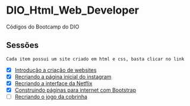 # DIO_Html_Web_Developer
Códigos do Bootcamp do DIO

## Sessões
    
    Cada item possui um site criado em html e css, basta clicar no link


- [X] [Introdução a criação de websites](https://tiagoneve.github.io/DIO_Html_Web_Developer/Introducao_a_criacacao_de_websites/)
- [X] [Recriando a página inicial do instagram](https://tiagoneve.github.io/DIO_Html_Web_Developer/Recriando_a_pag_inicial_do_Instagram/)
- [X] [Recriando a interface da Netflix](https://tiagoneve.github.io/DIO_Html_Web_Developer/Recriando_a_interface_da_netflix/)
- [X] [Construindo páginas para internet com Bootstrap](https://tiagoneve.github.io/DIO_Html_Web_Developer/Construindo_pag_para_internet_com_Bootstrap/)
- [ ] [Recriando o jogo da cobrinha](https://tiagoneve.github.io/DIO_Html_Web_Developer/Recriando_o_jogo_da_cobrinha_com_JS/)